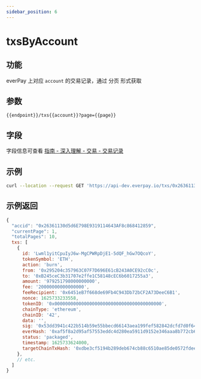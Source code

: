 ```yaml
---
sidebar_position: 6
---
```


# txsByAccount

## 功能
everPay 上对应 `account` 的交易记录，通过 分页 形式获取

## 参数
`{{endpoint}}/txs{{account}}?page={{page}}`

## 字段
字段信息可查看 [指南 - 深入理解 - 交易 - 交易记录](../../../guide/dive/everpay-tx#交易记录)
## 示例

```bash
curl --location --request GET 'https://api-dev.everpay.io/txs/0x26361130d5d6E798E9319114643AF8c868412859?page=1'
```

## 示例返回
```js
{
  "accid": "0x26361130d5d6E798E9319114643AF8c868412859",
  "currentPage": 1,
  "totalPages": 10,
  txs: [
    {
      id: 'Lwml1yitCpuIyJ6w-MgCPWRpDjE1-5dQF_hGw7OQcoY',
      tokenSymbol: 'ETH',
      action: 'burn',
      from: '0x295204c357963C07F7D696E61cB243A0CE92cC0c',
      to: '0xB245ceC3b31707e2ffe1C58148cEC6b6017255a3',
      amount: '979251798000000000',
      fee: '20000000000000000',
      feeRecipient: '0x6451eB7f668de69Fb4C943Db72bCF2A73DeeC6B1',
      nonce: 1625733233558,
      tokenID: '0x0000000000000000000000000000000000000000',
      chainType: 'ethereum',
      chainID: '42',
      data: '',
      sig: '0x53dd3941c422b514b59e55bbecd66143aea199fef582842dcfd7d0f64aad4cf21f0e95fcc2346a44bc027e1a0ef474960d51b5745a6e9685930a14920d2b1afa1b',
      everHash: '0xaf5f8a2d95af57553eddc4d280ea5911d9152e346aaa8b772cb61db05ea05590',
      status: 'packaged',
      timestamp: 1625733624000,
      targetChainTxHash: '0xdbe3cf5194b289deb674cb88c6510ae85de0572fdeefd83d0cd1dbdaf8f9d94e'
    },
    // etc.
  ]
}
```